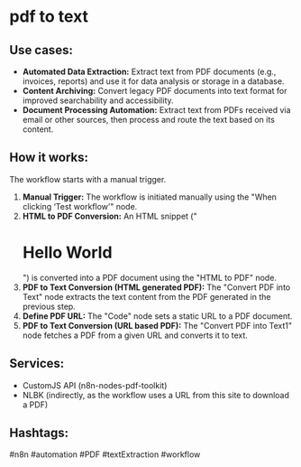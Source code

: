 # pdf to text

## Use cases:

- **Automated Data Extraction:** Extract text from PDF documents (e.g., invoices, reports) and use it for data analysis or storage in a database.
- **Content Archiving:** Convert legacy PDF documents into text format for improved searchability and accessibility.
- **Document Processing Automation:** Extract text from PDFs received via email or other sources, then process and route the text based on its content.

## How it works:

The workflow starts with a manual trigger.
1. **Manual Trigger:** The workflow is initiated manually using the "When clicking ‘Test workflow’" node.
2. **HTML to PDF Conversion:** An HTML snippet ("<h1>Hello World</h1>") is converted into a PDF document using the "HTML to PDF" node.
3. **PDF to Text Conversion (HTML generated PDF):** The "Convert PDF into Text" node extracts the text content from the PDF generated in the previous step.
4. **Define PDF URL:** The "Code" node sets a static URL to a PDF document.
5. **PDF to Text Conversion (URL based PDF):** The "Convert PDF into Text1" node fetches a PDF from a given URL and converts it to text.

## Services:

- CustomJS API (n8n-nodes-pdf-toolkit)
- NLBK (indirectly, as the workflow uses a URL from this site to download a PDF)

## Hashtags:

#n8n #automation #PDF #textExtraction #workflow

